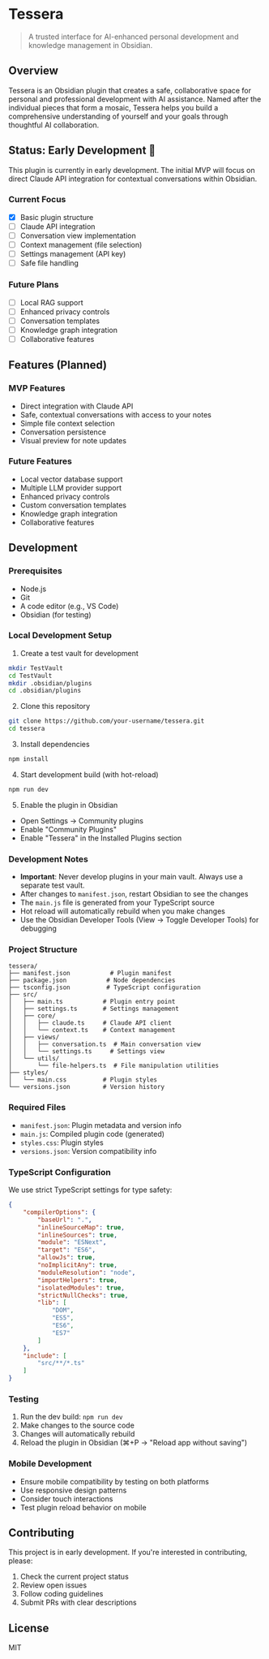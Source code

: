 # Tessera

> A trusted interface for AI-enhanced personal development and knowledge management in Obsidian.

## Overview
Tessera is an Obsidian plugin that creates a safe, collaborative space for personal and professional development with AI assistance. Named after the individual pieces that form a mosaic, Tessera helps you build a comprehensive understanding of yourself and your goals through thoughtful AI collaboration.

## Status: Early Development 🚧
This plugin is currently in early development. The initial MVP will focus on direct Claude API integration for contextual conversations within Obsidian.

### Current Focus
- [x] Basic plugin structure
- [ ] Claude API integration
- [ ] Conversation view implementation
- [ ] Context management (file selection)
- [ ] Settings management (API key)
- [ ] Safe file handling

### Future Plans
- [ ] Local RAG support
- [ ] Enhanced privacy controls
- [ ] Conversation templates
- [ ] Knowledge graph integration
- [ ] Collaborative features

## Features (Planned)

### MVP Features
- Direct integration with Claude API
- Safe, contextual conversations with access to your notes
- Simple file context selection
- Conversation persistence
- Visual preview for note updates

### Future Features
- Local vector database support
- Multiple LLM provider support
- Enhanced privacy controls
- Custom conversation templates
- Knowledge graph integration
- Collaborative features

## Development

### Prerequisites
- Node.js
- Git
- A code editor (e.g., VS Code)
- Obsidian (for testing)

### Local Development Setup
1. Create a test vault for development
```bash
mkdir TestVault
cd TestVault
mkdir .obsidian/plugins
cd .obsidian/plugins
```

2. Clone this repository
```bash
git clone https://github.com/your-username/tessera.git
cd tessera
```

3. Install dependencies
```bash
npm install
```

4. Start development build (with hot-reload)
```bash
npm run dev
```

5. Enable the plugin in Obsidian
- Open Settings → Community plugins
- Enable "Community Plugins"
- Enable "Tessera" in the Installed Plugins section

### Development Notes
- **Important**: Never develop plugins in your main vault. Always use a separate test vault.
- After changes to `manifest.json`, restart Obsidian to see the changes
- The `main.js` file is generated from your TypeScript source
- Hot reload will automatically rebuild when you make changes
- Use the Obsidian Developer Tools (View → Toggle Developer Tools) for debugging

### Project Structure
```
tessera/
├── manifest.json           # Plugin manifest
├── package.json           # Node dependencies
├── tsconfig.json          # TypeScript configuration
├── src/
│   ├── main.ts           # Plugin entry point
│   ├── settings.ts       # Settings management
│   ├── core/
│   │   ├── claude.ts     # Claude API client
│   │   └── context.ts    # Context management
│   ├── views/
│   │   ├── conversation.ts  # Main conversation view
│   │   └── settings.ts     # Settings view
│   └── utils/
│       └── file-helpers.ts  # File manipulation utilities
├── styles/
│   └── main.css          # Plugin styles
└── versions.json         # Version history
```

### Required Files
- `manifest.json`: Plugin metadata and version info
- `main.js`: Compiled plugin code (generated)
- `styles.css`: Plugin styles
- `versions.json`: Version compatibility info

### TypeScript Configuration
We use strict TypeScript settings for type safety:

```json
{
    "compilerOptions": {
        "baseUrl": ".",
        "inlineSourceMap": true,
        "inlineSources": true,
        "module": "ESNext",
        "target": "ES6",
        "allowJs": true,
        "noImplicitAny": true,
        "moduleResolution": "node",
        "importHelpers": true,
        "isolatedModules": true,
        "strictNullChecks": true,
        "lib": [
            "DOM",
            "ES5",
            "ES6",
            "ES7"
        ]
    },
    "include": [
        "src/**/*.ts"
    ]
}
```

### Testing
1. Run the dev build: `npm run dev`
2. Make changes to the source code
3. Changes will automatically rebuild
4. Reload the plugin in Obsidian (⌘+P → "Reload app without saving")

### Mobile Development
- Ensure mobile compatibility by testing on both platforms
- Use responsive design patterns
- Consider touch interactions
- Test plugin reload behavior on mobile

## Contributing
This project is in early development. If you're interested in contributing, please:
1. Check the current project status
2. Review open issues
3. Follow coding guidelines
4. Submit PRs with clear descriptions

## License
MIT